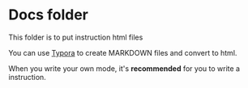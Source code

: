 # Docs folder

This folder is to put instruction html files

You can use [Typora](https://www.typora.io/) to create MARKDOWN files and convert to html.

When you write your own mode, it's **recommended** for you to write a instruction.
